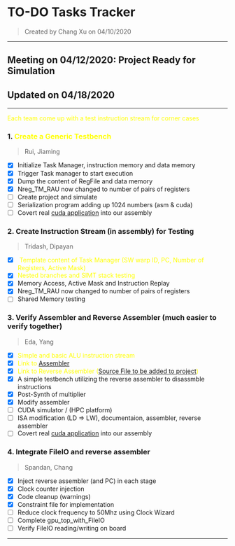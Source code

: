 # TO-DO Tasks Tracker
> Created by Chang Xu on 04/10/2020
---
## Meeting on 04/12/2020: Project Ready for Simulation

## Updated on 04/18/2020

---
<span style="color:yellow">Each team come up with a test instruction stream for corner cases</span>

### 1. <span style="color:yellow">Create a Generic Testbench</span>

> Rui, Jiaming
- [x] Initialize Task Manager, instruction memory and data memory
- [x] Trigger Task manager to start execution
- [x] Dump the content of RegFile and data memory
- [x] Nreg_TM_RAU now changed to number of pairs of registers
- [ ] Create project and simulate
- [ ] Serialization program adding up 1024 numbers (asm & cuda)
- [ ] Covert real [cuda application](../cuda/add.cu) into our assembly
### 2. Create Instruction Stream (in assembly) for Testing
> Tridash, Dipayan
- [x] <span style="color:yellow"> Template content of Task Manager (SW warp ID, PC, Number of Registers, Active Mask)</span>
- [x] <span style="color:yellow">Nested branches and SIMT stack testing</span>
- [x] Memory Access, Active Mask and Instruction Replay
- [x] Nreg_TM_RAU now changed to number of pairs of registers
- [ ] Shared Memory testing
### 3. Verify Assembler and Reverse Assembler (much easier to verify together)
> Eda, Yang
- [x] <span style="color:yellow">Simple and basic ALU instruction stream</span>
- [x] <span style="color:yellow">Link to [Assembler](https://github.com/L1ttleFlyyy/EE560-GPU-ISA-Assembler)</span>
- [x] <span style="color:yellow">Link to Reverse Assembler ([Source File to be added to project]())</span>
- [x] A simple testbench utilizing the reverse assembler to disassmble instructions
- [x] Post-Synth of multiplier
- [x] Modify assembler
- [ ] CUDA simulator / (HPC platform)
- [ ] ISA modification (LD => LW), documentaion, assembler, reverse assembler
- [ ] Covert real [cuda application](../cuda/mulv.cu) into our assembly
### 4. Integrate FileIO and reverse assembler
> Spandan, Chang
- [x] Inject reverse assembler (and PC) in each stage
- [x] Clock counter injection
- [x] Code cleanup (warnings)
- [x] Constraint file for implementation
- [ ] Reduce clock frequency to 50Mhz using Clock Wizard
- [ ] Complete gpu_top_with_FileIO
- [ ] Verify FileIO reading/writing on board 
---